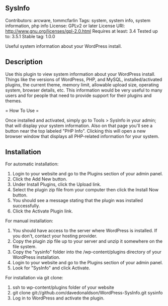 ## SysInfo

Contributors: arcware, tommcfarlin
Tags: system, system info, system information, php info
License: GPLv2 or later
License URI: http://www.gnu.org/licenses/gpl-2.0.html
Requires at least: 3.4
Tested up to: 3.5.1
Stable tag: 1.0.0

Useful system information about your WordPress install.

## Description 
Use this plugin to view system information about your WordPress install. Things like the versions of WordPress, PHP, and MySQL, installed/activated plugins, the current theme, memory limit, allowable upload size, operating system, browser details, etc. This information would be very useful to many users and for people that need to provide support for their plugins and themes.

= How To Use =

Once installed and activated, simply go to Tools > SysInfo in your admin; that will display your system information. Also on that page you'll see a button near the top labeled "PHP Info". Clicking this will open a new browser window that displays all PHP-related information for your system.

## Installation 

For automatic installation:

1. Login to your website and go to the Plugins section of your admin panel.
1. Click the Add New button.
1. Under Install Plugins, click the Upload link.
1. Select the plugin zip file from your computer then click the Install Now button.
1. You should see a message stating that the plugin was installed successfully.
1. Click the Activate Plugin link.

For manual installation:

1. You should have access to the server where WordPress is installed. If you don't, contact your hosting provider.
1. Copy the plugin zip file up to your server and unzip it somewhere on the file system.
1. Copy the "sysinfo" folder into the /wp-content/plugins directory of your WordPress installation.
1. Login to your website and go to the Plugins section of your admin panel.
1. Look for "SysInfo" and click Activate.

For installation via git clone:

1. ssh to wp-content/plugins folder of your website
1. git clone git://github.com/davedonaldson/WordPress-SysInfo.git sysinfo
1. Log in to WordPress and activate the plugin.


